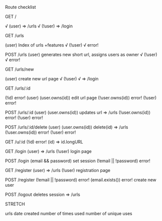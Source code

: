 Route checklist

GET /

√ (user)  => /urls
√ (!user) => /login 

GET /urls

  (user)
    Index of urls
      +features
√ (!user)
√   error!

POST /urls
  (user)
    generates new short url, assigns
      users as owner
√ (!user)
√   error!

GET /urls/new

  (user)
    create new url page
√ (!user)
√   => /login

GET /urls/:id

  (!id)
    error!
  (user)
    (user.owns(id))
      edit url page
    (!user.owns(id))
      error!
  (!user)
    error!

POST /urls/:id
  (user)
    (user.owns(id))
      updates url
      => /urls
    (!user.owns(id))
      error!
  (!user)
    error!

POST /urls/:id/delete
  (user)
    (user.owns(id))
      delete(id)
      => /urls
    (!user.owns(id))
      error!
  (!user)
    error!

GET /u/:id
  (!id)
    error!
  (id)
    => id.longURL

GET /login
  (user)
    => /urls
  (!user)
    login page

POST /login
  (email && password)
    set session
  (!email || !password)
    error!

GET /register
  (user)
    => /urls
  (!user)
    registration page

POST /register
  (!email || !password)
    error!
  (email.exists())
    error!
  create new user

POST /logout
  deletes session
  => /urls


STRETCH

urls
  date created
  number of times used
  number of unique uses
